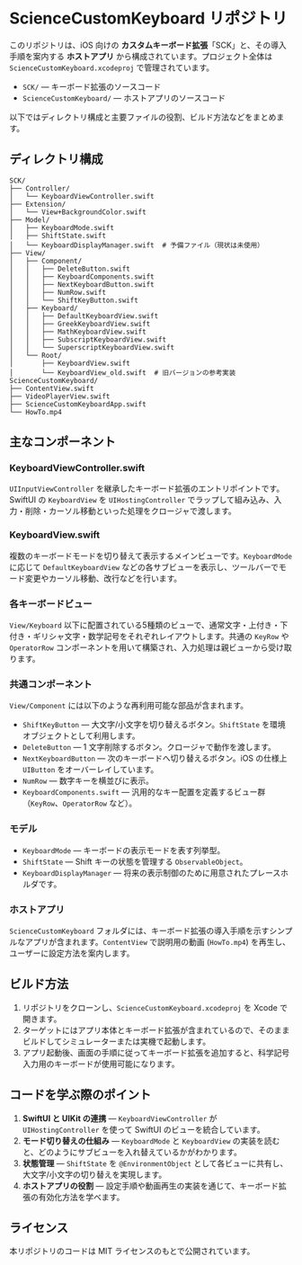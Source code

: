 # ScienceCustomKeyboard リポジトリ

このリポジトリは、iOS 向けの **カスタムキーボード拡張**「SCK」と、その導入手順を案内する **ホストアプリ** から構成されています。プロジェクト全体は `ScienceCustomKeyboard.xcodeproj` で管理されています。

- `SCK/` — キーボード拡張のソースコード
- `ScienceCustomKeyboard/` — ホストアプリのソースコード

以下ではディレクトリ構成と主要ファイルの役割、ビルド方法などをまとめます。

## ディレクトリ構成
```text
SCK/
├── Controller/
│   └── KeyboardViewController.swift
├── Extension/
│   └── View+BackgroundColor.swift
├── Model/
│   ├── KeyboardMode.swift
│   ├── ShiftState.swift
│   └── KeyboardDisplayManager.swift  # 予備ファイル（現状は未使用）
├── View/
│   ├── Component/
│   │   ├── DeleteButton.swift
│   │   ├── KeyboardComponents.swift
│   │   ├── NextKeyboardButton.swift
│   │   ├── NumRow.swift
│   │   └── ShiftKeyButton.swift
│   ├── Keyboard/
│   │   ├── DefaultKeyboardView.swift
│   │   ├── GreekKeyboardView.swift
│   │   ├── MathKeyboardView.swift
│   │   ├── SubscriptKeyboardView.swift
│   │   └── SuperscriptKeyboardView.swift
│   └── Root/
│       ├── KeyboardView.swift
│       └── KeyboardView_old.swift  # 旧バージョンの参考実装
ScienceCustomKeyboard/
├── ContentView.swift
├── VideoPlayerView.swift
├── ScienceCustomKeyboardApp.swift
└── HowTo.mp4
```

## 主なコンポーネント
### KeyboardViewController.swift
`UIInputViewController` を継承したキーボード拡張のエントリポイントです。SwiftUI の `KeyboardView` を `UIHostingController` でラップして組み込み、入力・削除・カーソル移動といった処理をクロージャで渡します。

### KeyboardView.swift
複数のキーボードモードを切り替えて表示するメインビューです。`KeyboardMode` に応じて `DefaultKeyboardView` などの各サブビューを表示し、ツールバーでモード変更やカーソル移動、改行などを行います。

### 各キーボードビュー
`View/Keyboard` 以下に配置されている5種類のビューで、通常文字・上付き・下付き・ギリシャ文字・数学記号をそれぞれレイアウトします。共通の `KeyRow` や `OperatorRow` コンポーネントを用いて構築され、入力処理は親ビューから受け取ります。

### 共通コンポーネント
`View/Component` には以下のような再利用可能な部品が含まれます。
- `ShiftKeyButton` — 大文字/小文字を切り替えるボタン。`ShiftState` を環境オブジェクトとして利用します。
- `DeleteButton` — 1 文字削除するボタン。クロージャで動作を渡します。
- `NextKeyboardButton` — 次のキーボードへ切り替えるボタン。iOS の仕様上 `UIButton` をオーバーレイしています。
- `NumRow` — 数字キーを横並びに表示。
- `KeyboardComponents.swift` — 汎用的なキー配置を定義するビュー群（`KeyRow`、`OperatorRow` など）。

### モデル
- `KeyboardMode` — キーボードの表示モードを表す列挙型。
- `ShiftState` — Shift キーの状態を管理する `ObservableObject`。
- `KeyboardDisplayManager` — 将来の表示制御のために用意されたプレースホルダです。

### ホストアプリ
`ScienceCustomKeyboard` フォルダには、キーボード拡張の導入手順を示すシンプルなアプリが含まれます。`ContentView` で説明用の動画 (`HowTo.mp4`) を再生し、ユーザーに設定方法を案内します。

## ビルド方法
1. リポジトリをクローンし、`ScienceCustomKeyboard.xcodeproj` を Xcode で開きます。
2. ターゲットにはアプリ本体とキーボード拡張が含まれているので、そのままビルドしてシミュレーターまたは実機で起動します。
3. アプリ起動後、画面の手順に従ってキーボード拡張を追加すると、科学記号入力用のキーボードが使用可能になります。

## コードを学ぶ際のポイント
1. **SwiftUI と UIKit の連携** — `KeyboardViewController` が `UIHostingController` を使って SwiftUI のビューを統合しています。
2. **モード切り替えの仕組み** — `KeyboardMode` と `KeyboardView` の実装を読むと、どのようにサブビューを入れ替えているかがわかります。
3. **状態管理** — `ShiftState` を `@EnvironmentObject` として各ビューに共有し、大文字/小文字の切り替えを実現します。
4. **ホストアプリの役割** — 設定手順や動画再生の実装を通じて、キーボード拡張の有効化方法を学べます。

## ライセンス
本リポジトリのコードは MIT ライセンスのもとで公開されています。
